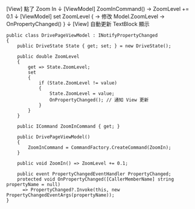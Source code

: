 [View] 點了 Zoom In
   ↓
[ViewModel] ZoomInCommand() → ZoomLevel += 0.1
   ↓
[ViewModel] set ZoomLevel {
    → 修改 Model.ZoomLevel
    → OnPropertyChanged()
}
   ↓
[View] 自動更新 TextBlock 顯示




```CSHARP
public class DrivePageViewModel : INotifyPropertyChanged
{
    public DriveState State { get; set; } = new DriveState();

    public double ZoomLevel
    {
        get => State.ZoomLevel;
        set
        {
            if (State.ZoomLevel != value)
            {
                State.ZoomLevel = value;
                OnPropertyChanged(); // 通知 View 更新
            }
        }
    }

    public ICommand ZoomInCommand { get; }

    public DrivePageViewModel()
    {
        ZoomInCommand = CommandFactory.CreateCommand(ZoomIn);
    }

    public void ZoomIn() => ZoomLevel += 0.1;

    public event PropertyChangedEventHandler PropertyChanged;
    protected void OnPropertyChanged([CallerMemberName] string propertyName = null)
      => PropertyChanged?.Invoke(this, new PropertyChangedEventArgs(propertyName));
}
```
